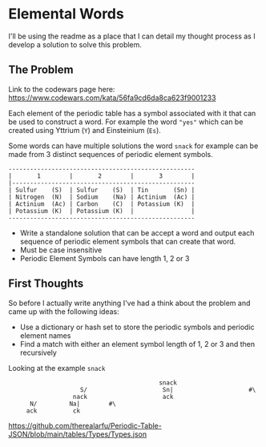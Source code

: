 <h1>Elemental Words</h1>

I'll be using the readme as a place that I can detail my thought process as I develop a solution to solve this problem.

<h2>The Problem</h2>
 
Link to the codewars page here: https://www.codewars.com/kata/56fa9cd6da8ca623f9001233

Each element of the periodic table has a symbol associated with it that can be used to construct a word. For example the word `"yes"` which can be created using Yttrium (`Y`) and Einsteinium (`Es`).

Some words can have multiple solutions the word `snack` for example can be made from 3 distinct sequences of periodic element symbols.

```
----------------------------------------------------
|       1        |       2        |       3        |
|---------------------------------------------------
| Sulfur    (S)  | Sulfur    (S)  | Tin       (Sn) |
| Nitrogen  (N)  | Sodium    (Na) | Actinium  (Ac) |
| Actinium  (Ac) | Carbon    (C)  | Potassium (K)  |
| Potassium (K)  | Potassium (K)  |                |
----------------------------------------------------
```

- Write a standalone solution that can be accept a word and output each sequence of periodic element symbols that can create that word.
- Must be case insensitive
- Periodic Element Symbols can have length 1, 2 or 3

<h2>First Thoughts</h2>
So before I actually write anything I've had a think about the problem and came up with the following ideas:

- Use a dictionary or hash set to store the periodic symbols and periodic element names
- Find a match with either an element symbol length of 1, 2 or 3 and then recursively 

Looking at the example `snack`

```
                                          snack
                    S/                     Sn|                     #\
                  nack                     ack
      N/         Na|        #\
     ack          ck

```

https://github.com/therealarfu/Periodic-Table-JSON/blob/main/tables/Types/Types.json



